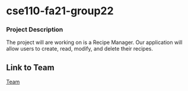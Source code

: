 # cse110-fa21-group22

### Project Description

The project will are working on is a Recipe Manager. Our application will allow users to create, read, modify, and delete their recipes.


## Link to Team
[Team](./admin/team.md)